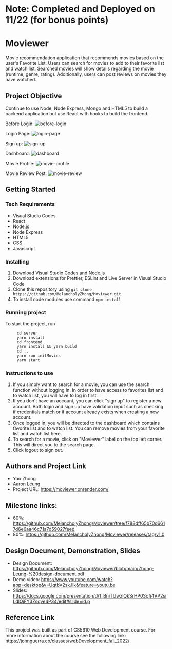 # Note: Completed and Deployed on 11/22 (for bonus points)
# Moviewer

Movie recommendation application that recommends movies based on the user's Favorite List. Users can search for movies to add to their favorite list and watch list. Searched movies will show details regarding the movie (runtime, genre, rating). Additionally, users can post reviews on movies they have watched.

## Project Objective

Continue to use Node, Node Express, Mongo and HTML5 to build a backend application but use React with hooks to build the frontend.

Before Login:
![before-login](https://user-images.githubusercontent.com/97815716/203131365-59c43d0e-d8e6-4cf7-bd6a-a293d9673480.png)

Login Page:
![login-page](https://user-images.githubusercontent.com/97815716/203131538-ebf26e60-f527-4a3a-91f1-af8029439a73.png)

Sign up:
![sign-up](https://user-images.githubusercontent.com/97815716/203132497-5987515e-31c0-4569-91fd-948178311069.png)

Dashboard:
![dashboard](https://user-images.githubusercontent.com/97815716/203275926-ded885c8-1733-4f0e-8492-fc49b6e9041d.png)

Movie Profile:
![movie-profile](https://user-images.githubusercontent.com/97815716/203132047-d646d465-05a8-4a34-8178-60feb19c6859.png)

Movie Review Post:
![movie-review](https://user-images.githubusercontent.com/97815716/203132162-6e341736-65e5-4a5e-bf09-b485e36137aa.png)

## Getting Started

### Tech Requirements

- Visual Studio Codes
- React
- Node.js
- Node Express
- HTML5
- CSS
- Javascript

### Installing

1. Download Visual Studio Codes and Node.js
2. Download extensions for Prettier, ESLint and Live Server in Visual Studio Code
3. Clone this repository using `git clone https://github.com/MelancholyZhong/Moviewer.git`
4. To install node modules use command `npm install`

### Running project

To start the project, run

```
     cd server
     yarn install
     cd frontend
     yarn install && yarn build
     cd ..
     yarn run initMovies
     yarn start
```

### Instructions to use

1. If you simply want to search for a movie, you can use the search function without logging in. In order to have access to favorites list and to watch list, you will have to log in first.
2. If you don't have an account, you can click "sign up" to register a new account. Both login and sign up have validation input such as checking if credentials match or if account already exists when creating a new account.
3. Once logged in, you will be directed to the dashboard which contains favorite list and to watch list. You can remove movies from your favorite list and watch list here.
4. To search for a movie, click on "Moviewer" label on the top left corner.  This will direct you to the search page.
5. Click logout to sign out.

## Authors and Project Link

- Yao Zhong
- Aaron Leung
- Project URL: https://moviewer.onrender.com/

## Milestone links:

- 60%: https://github.com/MelancholyZhong/Moviewer/tree/f788dff65b70d6617d6e6aa46c71a7d59027feed
- 80%: https://github.com/MelancholyZhong/Moviewer/releases/tag/v1.0


## Design Document, Demonstration, Slides

- Design Document: https://github.com/MelancholyZhong/Moviewer/blob/main/Zhong-Leung-%20design-document.pdf
- Demo video: https://www.youtube.com/watch?app=desktop&v=UqtbV2skJlk&feature=youtu.be
- Slides: https://docs.google.com/presentation/d/1_BniTUwzlQkSrHP0Sofj4VP2siLdlQjFY3Zsdye4P34/edit#slide=id.p

## Reference Link

This project was built as part of CS5610 Web Development course. For more information about the course see the following link:
https://johnguerra.co/classes/webDevelopment_fall_2022/
